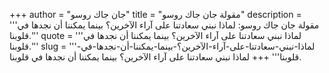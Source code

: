 +++
author = "جان جاك روسو"
title = "مقولة جان جاك روسو"
description = '''مقولة جان جاك روسو: لماذا نبني سعادتنا على آراء الآخرين؟ بينما يمكننا أن نجدها في قلوبنا.'''
quote = '''لماذا نبني سعادتنا على آراء الآخرين؟ بينما يمكننا أن نجدها في قلوبنا.'''
slug = '''لماذا-نبني-سعادتنا-على-آراء-الآخرين؟-بينما-يمكننا-أن-نجدها-في-قلوبنا'''
+++
لماذا نبني سعادتنا على آراء الآخرين؟ بينما يمكننا أن نجدها في قلوبنا.
